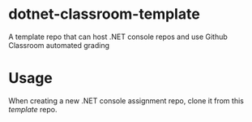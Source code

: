 # dotnet-classroom-template

A template repo that can host .NET console repos and use Github Classroom automated grading

# Usage

When creating a new .NET console assignment repo, clone it from this _template_ repo.

